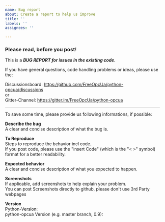```yaml
---
name: Bug report
about: Create a report to help us improve
title: ''
labels: ''
assignees: ''

---
```


### Please read, before you post!

This is a _**BUG REPORT for issues in the existing code**_. 

If you have general questions, code handling problems or ideas, please use the:

Discussionsboard: https://github.com/FreeOpcUa/python-opcua/discussions <br/> or <br />
Gitter-Channel: https://gitter.im/FreeOpcUa/python-opcua

---


To save some time, please provide us following informations, if possible:


**Describe the bug** <br />
A clear and concise description of what the bug is.

**To Reproduce**<br />
Steps to reproduce the behavior incl code. <br />
If you post code, please use the "insert Code" (which is the "< >" symbol) format for a better readability.

**Expected behavior**<br />
A clear and concise description of what you expected to happen.

**Screenshots**<br />
If applicable, add screenshots to help explain your problem. <br />
You can post Screenshots directly to github, please don't use 3rd Party webpages

**Version**<br />
Python-Version:<br />
python-opcua Version (e.g. master branch, 0.9):

